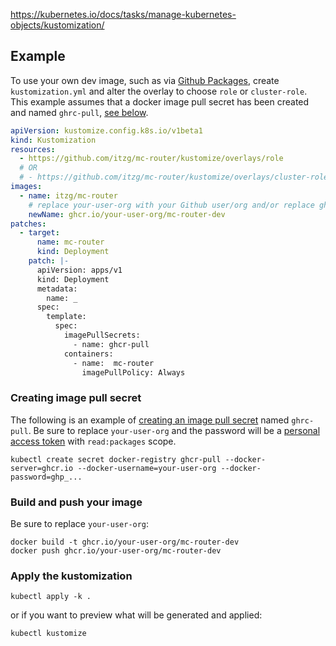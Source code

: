 https://kubernetes.io/docs/tasks/manage-kubernetes-objects/kustomization/

## Example

To use your own dev image, such as via [Github Packages](https://docs.github.com/en/packages/working-with-a-github-packages-registry/working-with-the-container-registry), create `kustomization.yml` and alter the overlay to choose `role` or `cluster-role`. This example assumes that a docker image pull secret has been created and named `ghrc-pull`, [see below](#creating-image-pull-secret).

```yaml
apiVersion: kustomize.config.k8s.io/v1beta1
kind: Kustomization
resources:
  - https://github.com/itzg/mc-router/kustomize/overlays/role
  # OR
  # - https://github.com/itzg/mc-router/kustomize/overlays/cluster-role
images:
  - name: itzg/mc-router
    # replace your-user-org with your Github user/org and/or replace ghcr.io with your Docker registry
    newName: ghcr.io/your-user-org/mc-router-dev
patches:
  - target:
      name: mc-router
      kind: Deployment
    patch: |-
      apiVersion: apps/v1
      kind: Deployment
      metadata:
        name: _
      spec:
        template:
          spec:
            imagePullSecrets:
              - name: ghcr-pull
            containers:
              - name:  mc-router
                imagePullPolicy: Always
```

### Creating image pull secret

The following is an example of [creating an image pull secret](https://kubernetes.io/docs/reference/kubectl/generated/kubectl_create/kubectl_create_secret_docker-registry/) named `ghrc-pull`. Be sure to replace `your-user-org` and the password will be a [personal access token](https://github.com/settings/tokens) with `read:packages` scope.

```shell
kubectl create secret docker-registry ghcr-pull --docker-server=ghcr.io --docker-username=your-user-org --docker-password=ghp_...
```

### Build and push your image

Be sure to replace `your-user-org`:

```shell
docker build -t ghcr.io/your-user-org/mc-router-dev
docker push ghcr.io/your-user-org/mc-router-dev
```

### Apply the kustomization

```shell
kubectl apply -k .
```

or if you want to preview what will be generated and applied:

```shell
kubectl kustomize
```